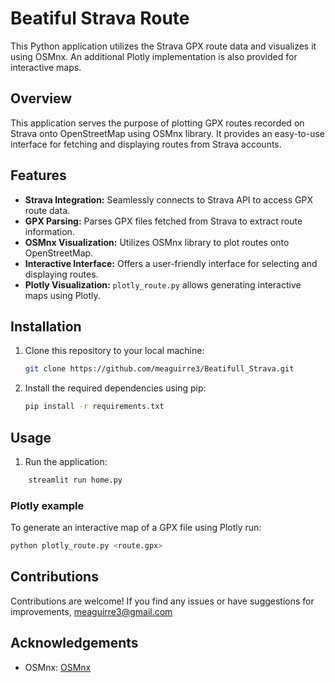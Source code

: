 # Beatiful Strava Route

This Python application utilizes the Strava GPX route data and visualizes it using OSMnx. An additional Plotly implementation is also provided for interactive maps.

## Overview

This application serves the purpose of plotting GPX routes recorded on Strava onto OpenStreetMap using OSMnx library. It provides an easy-to-use interface for fetching and displaying routes from Strava accounts.

## Features

- **Strava Integration:** Seamlessly connects to Strava API to access GPX route data.
- **GPX Parsing:** Parses GPX files fetched from Strava to extract route information.
- **OSMnx Visualization:** Utilizes OSMnx library to plot routes onto OpenStreetMap.
- **Interactive Interface:** Offers a user-friendly interface for selecting and displaying routes.
- **Plotly Visualization:** `plotly_route.py` allows generating interactive maps using Plotly.

## Installation

1. Clone this repository to your local machine:

    ```bash
    git clone https://github.com/meaguirre3/Beatifull_Strava.git
    ```

2. Install the required dependencies using pip:

    ```bash
    pip install -r requirements.txt
    ```

## Usage

1. Run the application:

```bash
    streamlit run home.py
```

### Plotly example

To generate an interactive map of a GPX file using Plotly run:

```bash
python plotly_route.py <route.gpx>
```

## Contributions

Contributions are welcome! If you find any issues or have suggestions for improvements, meaguirre3@gmail.com


## Acknowledgements

- OSMnx: [OSMnx](https://osmnx.readthedocs.io/en/stable/) 


